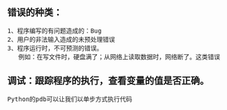 ## 错误的种类：
<pre>
1、程序编写的有问题造成的：Bug
2、用户的非法输入造成的未预处理错误
3、程序运行时，不可预测的错误。
   例如：在写文件时，硬盘满了；从网络上读取数据时，网络断了。这类错误    也称为异常
</pre>
## 调试：跟踪程序的执行，查看变量的值是否正确。
<pre>
Python的pdb可以让我们以单步方式执行代码
</pre>